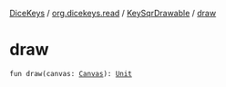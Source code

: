 [DiceKeys](../../index.md) / [org.dicekeys.read](../index.md) / [KeySqrDrawable](index.md) / [draw](./draw.md)

# draw

`fun draw(canvas: `[`Canvas`](https://developer.android.com/reference/android/graphics/Canvas.html)`): `[`Unit`](https://kotlinlang.org/api/latest/jvm/stdlib/kotlin/-unit/index.html)